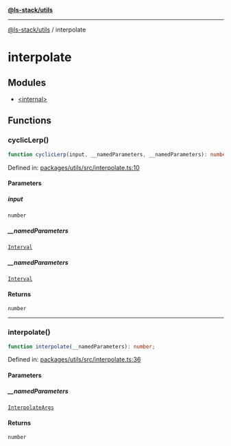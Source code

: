 [**@ls-stack/utils**](../README.md)

---

[@ls-stack/utils](../modules.md) / interpolate

# interpolate

## Modules

- [\<internal\>](-internal-.md)

## Functions

### cyclicLerp()

```ts
function cyclicLerp(input, __namedParameters, __namedParameters): number;
```

Defined in: [packages/utils/src/interpolate.ts:10](https://github.com/lucasols/utils/blob/main/packages/utils/src/interpolate.ts#L10)

#### Parameters

##### input

`number`

##### \_\_namedParameters

[`Interval`](-internal-.md#interval)

##### \_\_namedParameters

[`Interval`](-internal-.md#interval)

#### Returns

`number`

---

### interpolate()

```ts
function interpolate(__namedParameters): number;
```

Defined in: [packages/utils/src/interpolate.ts:36](https://github.com/lucasols/utils/blob/main/packages/utils/src/interpolate.ts#L36)

#### Parameters

##### \_\_namedParameters

[`InterpolateArgs`](-internal-.md#interpolateargs)

#### Returns

`number`
